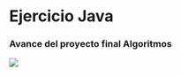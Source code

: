 # Ejercicio Java
### Avance del proyecto final Algoritmos

![](https://seeklogo.com/images/J/java-logo-41D4155FC3-seeklogo.com.png)
